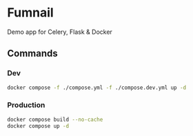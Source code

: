 # Fumnail

Demo app for Celery, Flask & Docker

## Commands

### Dev

```bash
docker compose -f ./compose.yml -f ./compose.dev.yml up -d
```

### Production

```bash
docker compose build --no-cache
docker compose up -d
```
